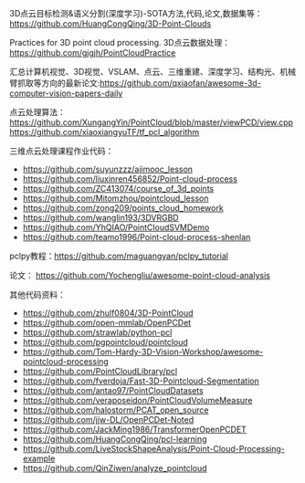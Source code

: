3D点云目标检测&语义分割(深度学习)-SOTA方法,代码,论文,数据集等：https://github.com/HuangCongQing/3D-Point-Clouds

Practices for 3D point cloud processing. 3D点云数据处理： https://github.com/gjgjh/PointCloudPractice

汇总计算机视觉、3D视觉、VSLAM、点云、三维重建、深度学习、结构光、机械臂抓取等方向的最新论文:https://github.com/qxiaofan/awesome-3d-computer-vision-papers-daily

点云处理算法：https://github.com/XungangYin/PointCloud/blob/master/viewPCD/view.cpp
https://github.com/xiaoxiangyuTF/tf_pcl_algorithm

三维点云处理课程作业代码：
- https://github.com/suyunzzz/aiimooc_lesson
- https://github.com/liuxinren456852/Point-cloud-process
- https://github.com/ZC413074/course_of_3d_points
- https://github.com/Mitomzhou/pointcloud_lesson
- https://github.com/zong209/points_cloud_homework
- https://github.com/wanglin193/3DVRGBD
- https://github.com/YhQIAO/PointCloudSVMDemo
- https://github.com/teamo1996/Point-cloud-process-shenlan


pclpy教程：https://github.com/maguangyan/pclpy_tutorial

论文： https://github.com/Yochengliu/awesome-point-cloud-analysis

其他代码资料：
- https://github.com/zhulf0804/3D-PointCloud
- https://github.com/open-mmlab/OpenPCDet
- https://github.com/strawlab/python-pcl
- https://github.com/pgpointcloud/pointcloud
- https://github.com/Tom-Hardy-3D-Vision-Workshop/awesome-pointcloud-processing
- https://github.com/PointCloudLibrary/pcl
- https://github.com/fverdoja/Fast-3D-Pointcloud-Segmentation
- https://github.com/antao97/PointCloudDatasets
- https://github.com/veraposeidon/PointCloudVolumeMeasure
- https://github.com/halostorm/PCAT_open_source
- https://github.com/jjw-DL/OpenPCDet-Noted
- https://github.com/JackMing1986/TransformerOpenPCDET
- https://github.com/HuangCongQing/pcl-learning
- https://github.com/LiveStockShapeAnalysis/Point-Cloud-Processing-example
- https://github.com/QinZiwen/analyze_pointcloud
